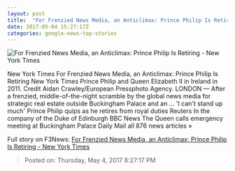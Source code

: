 ```yaml
---
layout: post
title:  "For Frenzied News Media, an Anticlimax: Prince Philip Is Retiring - New York Times"
date: 2017-05-04 15:27:17Z
categories: google-news-top-stories
---
```


![For Frenzied News Media, an Anticlimax: Prince Philip Is Retiring - New York Times](https://static01.nyt.com/images/2017/05/05/world/05Buckingham3/05Buckingham3-facebookJumbo.jpg)

New York Times For Frenzied News Media, an Anticlimax: Prince Philip Is Retiring New York Times Prince Philip and Queen Elizabeth II in Ireland in 2011. Credit Aidan Crawley/European Pressphoto Agency. LONDON — After a frenzied, middle-of-the-night scramble by the global news media for strategic real estate outside Buckingham Palace and an ... 'I can't stand up much' Prince Philip quips as he retires from royal duties Reuters In the company of the Duke of Edinburgh BBC News The Queen calls emergency meeting at Buckingham Palace Daily Mail all 876 news articles »


Full story on F3News: [For Frenzied News Media, an Anticlimax: Prince Philip Is Retiring - New York Times](http://www.f3nws.com/n/3MvATB)

> Posted on: Thursday, May 4, 2017 8:27:17 PM
